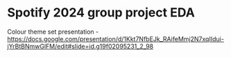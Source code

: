 # Spotify 2024 group project EDA 

Colour theme set presentation - https://docs.google.com/presentation/d/1Kkt7NfbEJk_RAifeMmj2N7xqIIdui-jYrBtBNmwGlFM/edit#slide=id.g19f02095231_2_98
